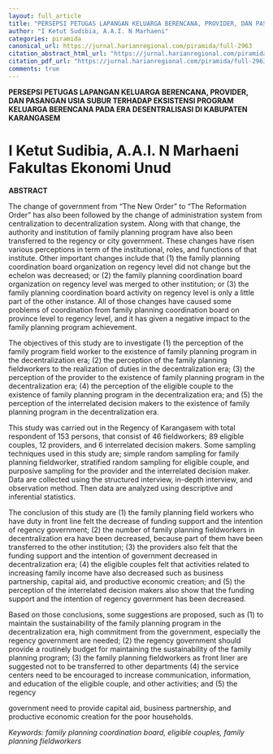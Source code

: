 ```yaml
---
layout: full_article
title: "PERSEPSI PETUGAS LAPANGAN KELUARGA BERENCANA, PROVIDER, DAN PASANGAN USIA SUBUR TERHADAP EKSISTENSI PROGRAM KELUARGA BERENCANA PADA ERA DESENTRALISASI DI KABUPATEN KARANGASEM"
author: "I Ketut Sudibia, A.A.I. N Marhaeni"
categories: piramida
canonical_url: https://jurnal.harianregional.com/piramida/full-2963 
citation_abstract_html_url: "https://jurnal.harianregional.com/piramida/id-2963"
citation_pdf_url: "https://jurnal.harianregional.com/piramida/full-2963"  
comments: true
---
```


<p><span class="font0" style="font-weight:bold;">PERSEPSI PETUGAS LAPANGAN KELUARGA BERENCANA, PROVIDER, DAN PASANGAN USIA SUBUR TERHADAP EKSISTENSI PROGRAM KELUARGA BERENCANA PADA ERA DESENTRALISASI DI KABUPATEN KARANGASEM</span></p><a name="caption1"></a>
<h1><a name="bookmark0"></a><span class="font0"><a name="bookmark1"></a>I Ketut Sudibia, A.A.I. N Marhaeni Fakultas Ekonomi Unud</span></h1>
<p><span class="font1" style="font-weight:bold;">ABSTRACT</span></p>
<p><span class="font1">The change of government from “The New Order” to “The Reformation Order” has also been followed by the change of administration system from centralization to decentralization system. Along with that change, the authority and institution of family planning program have also been transferred to the regency or city government. These changes have risen various perceptions in term of the institutional, roles, and functions of that institute. Other important changes include that (1) the family planning coordination board organization on regency level did not change but the echelon was decreased; or (2) the family planning coordination board organization on regency level was merged to other institution; or (3) the family planning coordination board activity on regency level is only a little part of the other instance. All of those changes have caused some problems of coordination from family planning coordination board on province level to regency level, and it has given a negative impact to the family planning program achievement.</span></p>
<p><span class="font1">The objectives of this study are to investigate (1) the perception of the family program field worker to the existence of family planning program in the decentralization era; (2) the perception of the family planning fieldworkers to the realization of duties in the decentralization era; (3) the perception of the provider to the existence of family planning program in the decentralization era; (4) the perception of the eligible couple to the existence of family planning program in the decentralization era; and (5) the perception of the interrelated decision makers to the existence of family planning program in the decentralization era.</span></p>
<p><span class="font1">This study was carried out in the Regency of Karangasem with total respondent of 153 persons, that consist of 46 fieldworkers; 89 eligible couples, 12 providers, and 6 interrelated decision makers. Some sampling techniques used in this study are; simple random sampling for family planning fieldworker, stratified random sampling for eligible couple, and purposive sampling for the provider and the interrelated decision maker. Data are collected using the structured interview, in-depth interview, and observation method. Then data are analyzed using descriptive and inferential statistics.</span></p>
<p><span class="font1">The conclusion of this study are (1) the family planning field workers who have duty in front line felt the decrease of funding support and the intention of regency government; (2) the number of family planning fieldworkers in decentralization era have been decreased, because part of them have been transferred to the other institution; (3) the providers also felt that the funding support and the intention of government decreased in decentralization era; (4) the eligible couples felt that activities related to increasing family income have also decreased such as business partnership, capital aid, and productive economic creation; and (5) the perception of the interrelated decision makers also show that the funding support and the intention of regency government has been decreased.</span></p>
<p><span class="font1">Based on those conclusions, some suggestions are proposed, such as (1) to maintain the sustainability of the family planning program in the decentralization era, high commitment from the government, especially the regency government are needed; (2) the regency government should provide a routinely budget for maintaining the sustainability of the family planning program; (3) the family planning fieldworkers as front liner are suggested not to be transferred to other departments (4) the service centers need to be encouraged to increase communication, information, and education of the eligible couple, and other activities; and (5) the regency</span></p>
<p><span class="font1">government need to provide capital aid, business partnership, and productive economic creation for the poor households.</span></p>
<p><span class="font1" style="font-style:italic;">Keywords: family planning coordination board, eligible couples, family planning fieldworkers</span></p>
